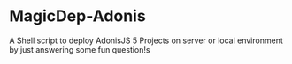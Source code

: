 # MagicDep-Adonis
A Shell script to deploy AdonisJS 5 Projects on server or local environment by just answering some fun question!s
